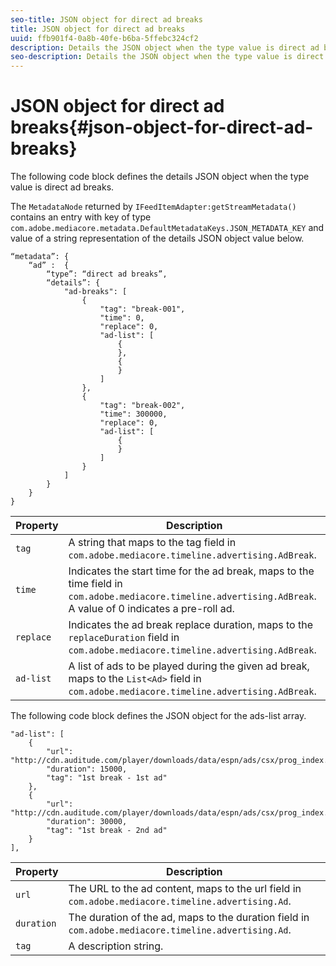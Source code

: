 ```yaml
---
seo-title: JSON object for direct ad breaks
title: JSON object for direct ad breaks
uuid: ffb901f4-0a8b-40fe-b6ba-5ffebc324cf2
description: Details the JSON object when the type value is direct ad breaks
seo-description: Details the JSON object when the type value is direct ad breaks
---
```


# JSON object for direct ad breaks{#json-object-for-direct-ad-breaks}

The following code block defines the details JSON object when the type value is direct ad breaks.

The `MetadataNode` returned by `IFeedItemAdapter:getStreamMetadata()` contains an entry with key of type `com.adobe.mediacore.metadata.DefaultMetadataKeys.JSON_METADATA_KEY` and value of a string representation of the details JSON object value below.

```
“metadata”: { 
    “ad” :  { 
        “type”: “direct ad breaks”, 
        “details”: { 
            "ad-breaks": [ 
                { 
                    "tag": "break-001", 
                    "time": 0, 
                    "replace": 0, 
                    "ad-list": [ 
                        { 
                        }, 
                        { 
                        } 
                    ] 
                }, 
                { 
                    "tag": "break-002", 
                    "time": 300000, 
                    "replace": 0, 
                    "ad-list": [ 
                        { 
                        } 
                    ] 
                } 
            ] 
        } 
    } 
} 

```

|  Property  | Description  |
|---|---|
|  `tag`  | A string that maps to the tag field in `com.adobe.mediacore.timeline.advertising.AdBreak`.  |
|  `time`  | Indicates the start time for the ad break, maps to the time field in `com.adobe.mediacore.timeline.advertising.AdBreak`. A value of 0 indicates a pre-roll ad.  |
|  `replace`  | Indicates the ad break replace duration, maps to the `replaceDuration` field in `com.adobe.mediacore.timeline.advertising.AdBreak`.  |
|  `ad-list`  | A list of ads to be played during the given ad break, maps to the `List<Ad>` field in `com.adobe.mediacore.timeline.advertising.AdBreak`.  |

The following code block defines the JSON object for the ads-list array.

```
"ad-list": [ 
    { 
        "url": "http://cdn.auditude.com/player/downloads/data/espn/ads/csx/prog_index.m3u8", 
        "duration": 15000, 
        "tag": "1st break - 1st ad" 
    }, 
    { 
        "url": "http://cdn.auditude.com/player/downloads/data/espn/ads/csx/prog_index.m3u8", 
        "duration": 30000, 
        "tag": "1st break - 2nd ad" 
    } 
], 

```

|  Property  | Description  |
|---|---|
|  `url`  | The URL to the ad content, maps to the url field in `com.adobe.mediacore.timeline.advertising.Ad`.  |
|  `duration`  | The duration of the ad, maps to the duration field in `com.adobe.mediacore.timeline.advertising.Ad`.  |
|  `tag`  | A description string.  |

